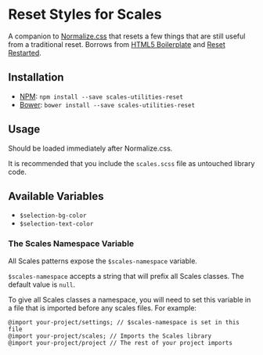 # Reset Styles for Scales

A companion to [Normalize.css](http://necolas.github.io/normalize.css/) that resets a few things that are still useful from a traditional reset. Borrows from [HTML5 Boilerplate](http://h5bp.com) and [Reset Restarted](http://csswizardry.com/2011/10/reset-restarted).

## Installation

* [NPM](http://npmjs.com): `npm install --save scales-utilities-reset`
* [Bower](http://bower.io/): `bower install --save scales-utilities-reset`

## Usage

Should be loaded immediately after Normalize.css.

It is recommended that you include the `scales.scss` file as untouched
library code.

## Available Variables

* `$selection-bg-color`
* `$selection-text-color`

### The Scales Namespace Variable

All Scales patterns expose the `$scales-namespace` variable.

`$scales-namespace` accepts a string that will prefix all Scales classes. The default value is `null`.

To give all Scales classes a namespace, you will need to set this variable in a file that is imported before any scales files. For example:

```
@import your-project/settings; // $scales-namespace is set in this file
@import your-project/scales; // Imports the Scales library
@import your-project/project // The rest of your project imports
```
